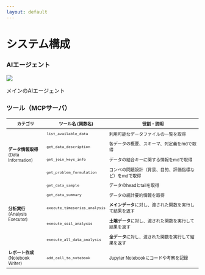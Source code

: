 ```yaml
---
layout: default
---
```


# システム構成

<div class="grid grid-cols-2 gap-8 mt-8">
  <div class="text-center">
    <h3 class="text-2xl font-bold mb-4">AIエージェント</h3>
    <img src="/work/assets/claude_logo.webp" class="w-32 mx-auto mb-4" />
    <p class="text-lg">メインのAIエージェント</p>
  </div>
  
  <div>
    <h3 class="text-2xl font-bold mb-4">ツール（MCPサーバ）</h3>
    <div class="text-xs">
      <table class="w-full border-collapse">
        <thead>
          <tr class="bg-gray-100">
            <th class="border p-2 text-left">カテゴリ</th>
            <th class="border p-2 text-left">ツール名 (関数名)</th>
            <th class="border p-2 text-left">役割・説明</th>
          </tr>
        </thead>
        <tbody>
          <tr v-click>
            <td class="border p-2 align-top" rowspan="4"><strong>データ情報取得</strong><br>(Data Information)</td>
            <td class="border p-2"><code>list_available_data</code></td>
            <td class="border p-2">利用可能なデータファイルの一覧を取得</td>
          </tr>
          <tr v-click>
            <td class="border p-2"><code>get_data_description</code></td>
            <td class="border p-2">各データの概要、スキーマ、列定義をmdで取得</td>
          </tr>
          <tr v-click>
            <td class="border p-2"><code>get_join_keys_info</code></td>
            <td class="border p-2">データの結合キーに関する情報をmdで取得</td>
          </tr>
          <tr v-click>
            <td class="border p-2"><code>get_problem_formulation</code></td>
            <td class="border p-2">コンペの問題設計（背景、目的、評価指標など）をmdで取得</td>
          </tr>
          <tr v-click>
            <td class="border p-2 align-top" rowspan="5"><strong>分析実行</strong><br>(Analysis Executor)</td>
            <td class="border p-2"><code>get_data_sample</code></td>
            <td class="border p-2">データのheadとtailを取得</td>
          </tr>
          <tr v-click>
            <td class="border p-2"><code>get_data_summary</code></td>
            <td class="border p-2">データの統計要約情報を取得</td>
          </tr>
          <tr v-click>
            <td class="border p-2"><code>execute_timeseries_analysis</code></td>
            <td class="border p-2"><strong>メインデータ</strong>に対し、渡された関数を実行して結果を返す</td>
          </tr>
          <tr v-click>
            <td class="border p-2"><code>execute_soil_analysis</code></td>
            <td class="border p-2"><strong>土壌データ</strong>に対し、渡された関数を実行して結果を返す</td>
          </tr>
          <tr v-click>
            <td class="border p-2"><code>execute_all_data_analysis</code></td>
            <td class="border p-2"><strong>全データ</strong>に対し、渡された関数を実行して結果を返す</td>
          </tr>
          <tr v-click>
            <td class="border p-2"><strong>レポート作成</strong><br>(Notebook Writer)</td>
            <td class="border p-2"><code>add_cell_to_notebook</code></td>
            <td class="border p-2">Jupyter Notebookにコードや考察を記録</td>
          </tr>
        </tbody>
      </table>
    </div>
  </div>
</div>

<style>
table {
  font-size: 0.7rem;
}
td, th {
  padding: 0.3rem;
}
</style>